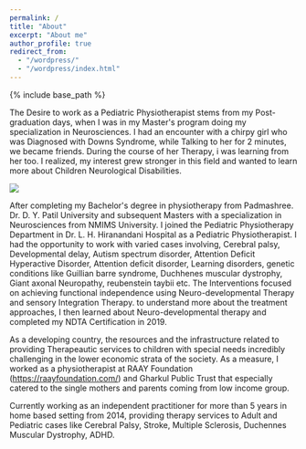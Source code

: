 ```yaml
---
permalink: /
title: "About"
excerpt: "About me"
author_profile: true
redirect_from: 
  - "/wordpress/"
  - "/wordpress/index.html"
---
```


{% include base_path %}

The Desire to work as a Pediatric Physiotherapist stems from my Post-graduation days, when I was in my Master's program doing my specialization in Neurosciences. I had an encounter with a chirpy girl who was Diagnosed with Downs Syndrome, while Talking to her for 2 minutes, we became friends. During the course of her Therapy, i was learning from her too. I realized, my interest grew stronger in this field and wanted to learn more about Children Neurological Disabilities. 

![](https://i.imgur.com/k8FZ1Dj.png)

After completing my Bachelor's degree in physiotherapy from Padmashree. Dr. D. Y. Patil University and subsequent Masters with a specialization in Neurosciences from NMIMS University. I joined the Pediatric Physiotherapy Department in  Dr. L. H. Hiranandani Hospital as a Pediatric Physiotherapist. I had the opportunity to work with varied cases involving, Cerebral palsy, Developmental delay, Autism spectrum disorder, Attention Deficit Hyperactive Disorder, Attention deficit disorder, Learning disorders, genetic conditions like Guillian barre syndrome, Duchhenes muscular dystrophy, Giant axonal Neuropathy, reubenstein taybii etc. The Interventions focused on achieving functional independence using Neuro-developmental Therapy and sensory Integration Therapy. to understand more about the treatment approaches, I then learned about Neuro-developmental therapy and completed my NDTA Certification in 2019. 

As a developing country, the resources and the infrastructure related to providing Therapeautic services to children with special needs incredibly challenging in the lower economic strata of the society. As a measure, I worked as a physiotherapist at RAAY Foundation (https://raayfoundation.com/) and Gharkul Public Trust that especially catered to the single mothers and parents coming from low income group. 

Currently working as an independent practitioner for more than 5 years in home based setting from 2014, providing therapy services to Adult and Pediatric cases like Cerebral Palsy, Stroke, Multiple Sclerosis, Duchennes Muscular Dystrophy, ADHD.